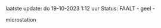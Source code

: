 laatste update: 
do 19-10-2023  1:12   uur 
Status: FAALT - geel - 
<div class="service Y">microstation</div>